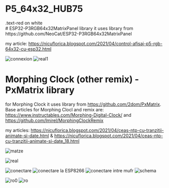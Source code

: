 # P5_64x32_HUB75
<div class="text-red mb-2">
  .text-red on white
</div>
# ESP32-P3RGB64x32MatrixPanel library
it uses library from https://github.com/NeoCat/ESP32-P3RGB64x32MatrixPanel

my article: https://nicuflorica.blogspot.com/2021/04/control-afisaj-p5-rgb-64x32-cu-esp32.html

![connexion](https://1.bp.blogspot.com/-_x3VH5FDTMM/YHlVcnGbcJI/AAAAAAAAeBE/FbI4rVPg4yESJSOlk31Z4APjOXTYcmkTwCLcBGAsYHQ/s830/P5%2BHUB75%2BESP32%2Bconnexion.png)
![real1](https://1.bp.blogspot.com/-X-SmK9OkMO0/YHlXrC8Y-GI/AAAAAAAAeBs/7tZO9d3uG_UYRrqSnLLot2HxBtyr5pTmgCLcBGAsYHQ/s3214/P3ESP32_00.jpg)

# Morphing Clock (other remix) - PxMatrix library

for Morphing Clock it uses library from https://github.com/2dom/PxMatrix.
Base articles for Morphing Clocl and remix are: https://www.instructables.com/Morphing-Digital-Clock/ and https://github.com/lmirel/MorphingClockRemix

my articles: https://nicuflorica.blogspot.com/2021/04/ceas-ntp-cu-tranzitii-animate-si-date.html & https://nicuflorica.blogspot.com/2021/04/ceas-ntp-cu-tranzitii-animate-si-date_18.html

![matze](https://1.bp.blogspot.com/-ZpY27uifVLI/YHnVGqz93BI/AAAAAAAAeEM/k8rOkQEEyYYW6_7d1fH3j62dHvujXlW1ACLcBGAsYHQ/s2048/matze.jpg)

![real](https://1.bp.blogspot.com/-Pnuqp09zz88/YHndkbmJLFI/AAAAAAAAeFM/0KERni1r0_AR3jy1fG2vCJU9pBR-w0PlwCLcBGAsYHQ/s2048/teste2a.jpg)

![conectare](https://1.bp.blogspot.com/-XowZaSfd55E/YHnSY1H0LqI/AAAAAAAAeDk/sqjIFrFAd5gS3JL8qjwY09YuEWbRgIkmgCLcBGAsYHQ/s1024/conectare0.png)
![conectare la ESP8266](https://1.bp.blogspot.com/-_4o7B_rbtP4/YHnScQrwKZI/AAAAAAAAeDo/FMdDrYIbP78g9SGeZZZ-XQF5hvi1KyQJACLcBGAsYHQ/s928/conectare1.png)
![conectare intre mufr](https://1.bp.blogspot.com/-htqiYJbHgug/YHnSgUdvGWI/AAAAAAAAeDs/jdbxh4oNMxMHfBK9AtKjuLZGdyxdpI95QCLcBGAsYHQ/s447/conectare2.png)
![schema](https://1.bp.blogspot.com/-dN2MCk0BKxk/YHnNzxbvMtI/AAAAAAAAeDc/YoOCBBORPs0HQ9fQJ9JbnCY2g8VPQ7-nACLcBGAsYHQ/s986/hackster_io_esp8266_Pxmatrix.jpg)

![ro0](https://1.bp.blogspot.com/-yR34oNw6ThA/YH062-GiapI/AAAAAAAAeHs/yRRg0iC9xVMGCs9Hnkc29qLq85W5g1aEwCLcBGAsYHQ/s2048/ro2_temp.jpg)
![ro](https://1.bp.blogspot.com/-bC0hNLHK800/YH07B8S0H6I/AAAAAAAAeH4/Se3tmDImL0Ei63hAX-wRB94X2ekpFenGwCLcBGAsYHQ/s2048/ro2_pres.jpg)
